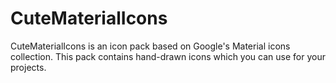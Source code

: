 # CuteMaterialIcons
 
CuteMaterialIcons is an icon pack based on Google's Material icons collection. This pack contains hand-drawn icons which you can use for your projects.
